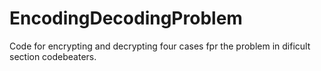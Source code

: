 EncodingDecodingProblem
=======================

Code for encrypting and decrypting four cases fpr the problem in dificult section codebeaters.
